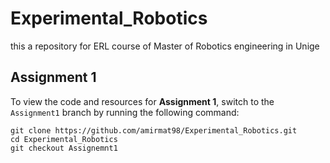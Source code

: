 # Experimental_Robotics
this a repository for ERL course of Master of Robotics engineering in Unige

## Assignment 1
To view the code and resources for **Assignment 1**, switch to the `Assignment1` branch by running the following command:

```
git clone https://github.com/amirmat98/Experimental_Robotics.git
cd Experimental_Robotics
git checkout Assignemnt1
```
